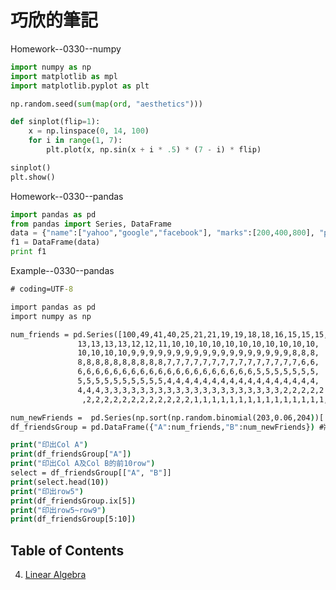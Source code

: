 巧欣的筆記
=========================

Homework--0330--numpy
```python
import numpy as np
import matplotlib as mpl
import matplotlib.pyplot as plt

np.random.seed(sum(map(ord, "aesthetics")))

def sinplot(flip=1):
    x = np.linspace(0, 14, 100)
    for i in range(1, 7):
        plt.plot(x, np.sin(x + i * .5) * (7 - i) * flip)

sinplot()
plt.show()
```
Homework--0330--pandas

```python
import pandas as pd
from pandas import Series, DataFrame
data = {"name":["yahoo","google","facebook"], "marks":[200,400,800], "price":[9, 3, 7]}
f1 = DataFrame(data)
print f1
```

Example--0330--pandas


```bat
# coding=UTF-8

import pandas as pd
import numpy as np

num_friends = pd.Series([100,49,41,40,25,21,21,19,19,18,18,16,15,15,15,15,14,14,
               13,13,13,13,12,12,11,10,10,10,10,10,10,10,10,10,10,10,
               10,10,10,10,9,9,9,9,9,9,9,9,9,9,9,9,9,9,9,9,9,9,8,8,8,
               8,8,8,8,8,8,8,8,8,8,7,7,7,7,7,7,7,7,7,7,7,7,7,7,7,6,6,
               6,6,6,6,6,6,6,6,6,6,6,6,6,6,6,6,6,6,6,6,5,5,5,5,5,5,5,
               5,5,5,5,5,5,5,5,5,5,4,4,4,4,4,4,4,4,4,4,4,4,4,4,4,4,4,
               4,4,4,3,3,3,3,3,3,3,3,3,3,3,3,3,3,3,3,3,3,3,3,2,2,2,2,2
                ,2,2,2,2,2,2,2,2,2,2,2,2,1,1,1,1,1,1,1,1,1,1,1,1,1,1,1,1,1,1,1,1,1,1])

num_newFriends =  pd.Series(np.sort(np.random.binomial(203,0.06,204))[::-1]) #用A series去建立B series
df_friendsGroup = pd.DataFrame({"A":num_friends,"B":num_newFriends}) #將兩張series合成為一個DataFrame

print("印出Col A")
print(df_friendsGroup["A"])
print("印出Col A及Col B的前10row")
select = df_friendsGroup[["A", "B"]]
print(select.head(10))
print("印出row5")
print(df_friendsGroup.ix[5])
print("印出row5~row9")
print(df_friendsGroup[5:10])
```  

## Table of Contents
4. [Linear Algebra](https://github.com/joelgrus/data-science-from-scratch/blob/master/code/linear_algebra.py)
